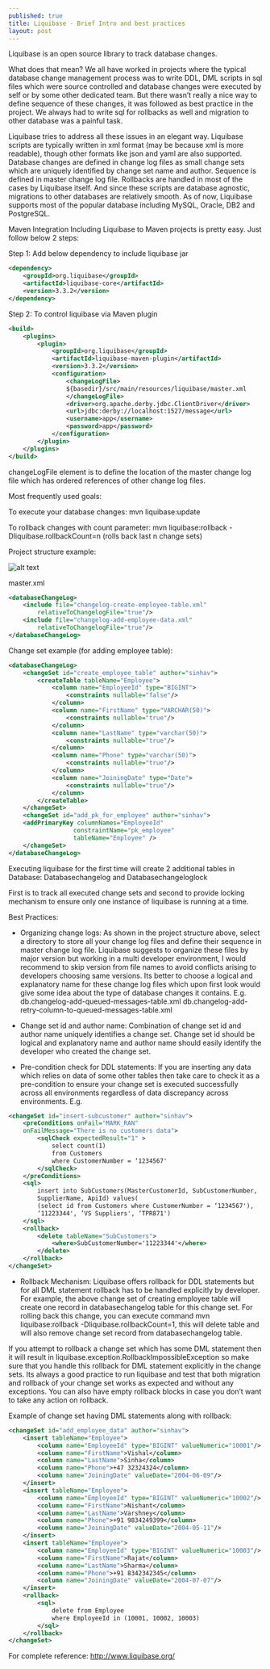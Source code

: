 ```yaml
---
published: true
title: Liquibase - Brief Intro and best practices
layout: post
---
```

Liquibase is an open source library to track database changes.

What does that mean?
We all have worked in projects where the typical database change management process was to write DDL, DML scripts in sql files which were source controlled and database changes were executed by self or by some other dedicated team. But there wasn’t really a nice way to define sequence of these changes, it was followed as best practice in the project. We always had to write sql for rollbacks as well and migration to other database was a painful task.

Liquibase tries to address all these issues in an elegant way. Liquibase scripts are typically written in xml format (may be because xml is more readable), though other formats like json and yaml are also supported. Database changes are defined in change log files as small change sets which are uniquely identified by change set name and author. Sequence is defined in master change log file. Rollbacks are handled in most of the cases by Liquibase itself. And since these scripts are database agnostic, migrations to other databases are relatively smooth. As of now, Liquibase supports most of the popular database including MySQL, Oracle, DB2 and PostgreSQL.

Maven Integration
Including Liquibase to Maven projects is pretty easy. Just follow below 2 steps:

Step 1: Add below dependency to include liquibase jar

```xml
<dependency>
    <groupId>org.liquibase</groupId>
    <artifactId>liquibase-core</artifactId>
    <version>3.3.2</version>
</dependency>
```

Step 2: To control liquibase via Maven plugin

```xml
<build>
    <plugins>
        <plugin>
            <groupId>org.liquibase</groupId>
            <artifactId>liquibase-maven-plugin</artifactId>
            <version>3.3.2</version>
            <configuration>
                <changeLogFile>
                ${basedir}/src/main/resources/liquibase/master.xml
                </changeLogFile>
                <driver>org.apache.derby.jdbc.ClientDriver</driver>
                <url>jdbc:derby://localhost:1527/message</url>
                <username>app</username>
                <password>app</password>
            </configuration>
        </plugin>
    </plugins>
</build>
```

changeLogFile element is to define the location of the master change log file which has ordered references of other change log files.

Most frequently used goals:

To execute your database changes:
    mvn liquibase:update

To rollback changes with count parameter:
    mvn liquibase:rollback -Dliquibase.rollbackCount=n (rolls back last n change sets)

Project structure example:

![alt text](/img/project-structure.png "Project Structure")

master.xml

```xml
<databaseChangeLog>
    <include file="changelog-create-employee-table.xml" 
        relativeToChangelogFile="true"/>
    <include file="changelog-add-employee-data.xml" 
        relativeToChangelogFile="true"/>
</databaseChangeLog>
```

Change set example (for adding employee table):

```xml
<databaseChangeLog>
    <changeSet id="create_employee_table" author="sinhav">
        <createTable tableName="Employee">
            <column name="EmployeeId" type="BIGINT">
                <constraints nullable="false"/>
            </column>
            <column name="FirstName" type="VARCHAR(50)">
                <constraints nullable="true"/>
            </column>
            <column name="LastName" type="varchar(50)">
                <constraints nullable="true"/>
            </column>
            <column name="Phone" type="varchar(50)">
                <constraints nullable="true"/>
            </column>
            <column name="JoiningDate" type="Date">
                <constraints nullable="true"/>
            </column>
        </createTable>
    </changeSet>
    <changeSet id="add_pk_for_employee" author="sinhav">
    <addPrimaryKey columnNames="EmployeeId"
                  constraintName="pk_employee"
                  tableName="Employee" />
    </changeSet>
</databaseChangeLog>
```

Executing liquibase for the first time will create 2 additional tables in Database: Databasechangelog and Databasechangeloglock

First is to track all executed change sets and second to provide locking mechanism to ensure only one instance of liquibase is running at a time.

Best Practices:

- Organizing change logs:
As shown in the project structure above, select a directory to store all your change log files and define their sequence in master change log file. Liquibase suggests to organize these files by major version but working in a multi developer environment, I would recommend to skip version from file names to avoid conflicts arising to developers choosing same versions. Its better to choose a logical and explanatory name for these change log files which upon first look would give some idea about the type of database changes it contains. E.g.
db.changelog-add-queued-messages-table.xml
db.changelog-add-retry-column-to-queued-messages-table.xml

- Change set id and author name:
Combination of change set id and author name uniquely identifies a change set. Change set id should be logical and explanatory name and author name should easily identify the developer who created the change set.

- Pre-condition check for DDL statements:
If you are inserting any data which relies on data of some other tables then take care to check it as a pre-condition to ensure your change set is executed successfully across all environments regardless of data discrepancy across environments. E.g.

```xml
<changeSet id="insert-subcustomer" author="sinhav">
    <preConditions onFail="MARK_RAN" 
    onFailMessage="There is no customers data">
        <sqlCheck expectedResult="1" >
            select count(1)
            from Customers
            where CustomerNumber = ‘1234567'
        </sqlCheck>
    </preConditions>
    <sql>
        insert into SubCustomers(MasterCustomerId, SubCustomerNumber,
        SupplierName, ApiId) values(
        (select id from Customers where CustomerNumber = ‘1234567'),
        ‘11223344', ’VS Suppliers', ‘TPR871')
    </sql>
    <rollback>
        <delete tableName="SubCustomers">
            <where>SubCustomerNumber='11223344'</where>
        </delete>
    </rollback>
</changeSet>
```

- Rollback Mechanism:
Liquibase offers rollback for DDL statements but for all DML statement rollback has to be handled explicitly by developer. For example, the above change set of creating employee table will create one record in databasechangelog table for this change set. For rolling back this change, you can execute command mvn liquibase:rollback -Dliquibase.rollbackCount=1, this will delete table and will also remove change set record from databasechangelog table.

If you attempt to rollback a change set which has some DML statement then it will result in liquibase.exception.RollbackImpossibleException so make sure that you handle this rollback for DML statement explicitly in the change sets. Its always a good practice to run liquibase and test that both migration and rollback of your change set works as expected and without any exceptions. You can also have empty rollback blocks in case you don’t want to take any action on rollback.

Example of change set having DML statements along with rollback:

```xml
<changeSet id="add_employee_data" author="sinhav">
    <insert tableName="Employee">
        <column name="EmployeeId" type="BIGINT" valueNumeric="10001"/>
        <column name="FirstName">Vishal</column>
        <column name="LastName">Sinha</column>
        <column name="Phone">+47 32324324</column>
        <column name="JoiningDate" valueDate="2004-06-09"/>
    </insert>
    <insert tableName="Employee">
        <column name="EmployeeId" type="BIGINT" valueNumeric="10002"/>
        <column name="FirstName">Nishant</column>
        <column name="LastName">Varshney</column>
        <column name="Phone">+91 9834249399</column>
        <column name="JoiningDate" valueDate="2004-05-11"/>
    </insert>
    <insert tableName="Employee">
        <column name="EmployeeId" type="BIGINT" valueNumeric="10003"/>
        <column name="FirstName">Rajat</column>
        <column name="LastName">Sharma</column>
        <column name="Phone">+91 8342342345</column>
        <column name="JoiningDate" valueDate="2004-07-07"/>
    </insert>
    <rollback>
        <sql>
            delete from Employee
            where EmployeeId in (10001, 10002, 10003)
        </sql>
    </rollback>
</changeSet>
```

For complete reference:
<http://www.liquibase.org/>